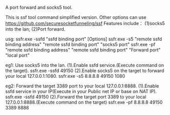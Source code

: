 A port forward and socks5 tool.

This is ssf tool command simplified version.
Other options can use https://github.com/securesocketfunneling/ssf
Features include：
(1)socks5 into the lan;
(2)Port forward.

usg: ssfr.exe -ssfd "ssfd binding port" [Options]
     ssfr.exe -s5 "remote ssfd binding address" "remote ssfd binding port" "socks5 port"
     ssfr.exe -pf "remote ssfd binding address" "remote ssfd binding port" "Forward port" "local port"

eg1: Use socks5 into the lan.
     (1).Enable ssfd service.(Execute command on the target).
     ssfr.exe -ssfd 49150
     (2).Enable socks5 on the target to forward your local 127.0.0.1:1080.
     ssfr.exe -s5 8.8.8.8 49150 1080

eg2: Forward the target 3389 port to your local 127.0.0.1:8888.
     (1).Enable ssfd service in your IP(Execute in your Public net IP or base on NAT IP).
     ssfr.exe -ssfd 49150
     (2).Forward the target port 3389 to your local 127.0.0.1:8888.(Execute command on the target)
     ssfr.exe -pf 8.8.8.8 49150 3389 8888
	 